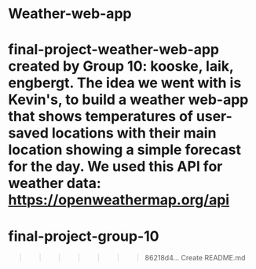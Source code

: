 
# Weather-web-app
final-project-weather-web-app created by Group 10: kooske, laik, engbergt.
  The idea we went with is Kevin's, to build a weather web-app that shows temperatures of user-saved locations with their main location showing a simple forecast for the day.
  We used this API for weather data:  https://openweathermap.org/api
=======
# final-project-group-10
>>>>>>> 86218d4... Create README.md
